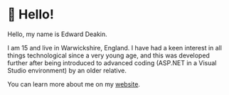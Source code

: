 # 👋 Hello!
Hello, my name is Edward Deakin.

I am 15 and live in Warwickshire, England. I have had a keen interest in all things technological since a very young age, and this was developed further after being introduced to advanced coding (ASP.NET in a Visual Studio environment) by an older relative.

You can learn more about me on my [website](https://edeakin.xyz).
